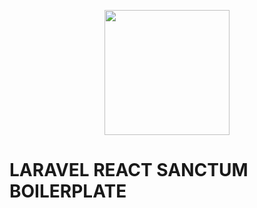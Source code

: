<p align="center"><img src="https://cdn.fusengine.ch/logo/Fusengine.svg" width="200"></p>

# LARAVEL REACT SANCTUM BOILERPLATE
